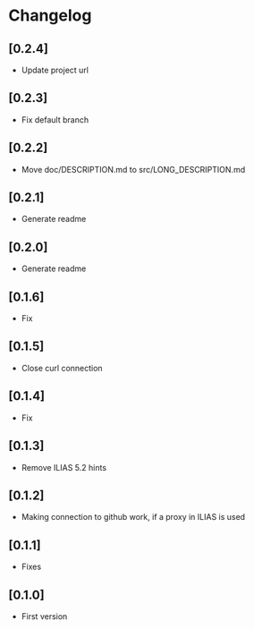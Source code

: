# Changelog

## [0.2.4]
- Update project url

## [0.2.3]
- Fix default branch

## [0.2.2]
- Move doc/DESCRIPTION.md to src/LONG_DESCRIPTION.md

## [0.2.1]
- Generate readme

## [0.2.0]
- Generate readme

## [0.1.6]
- Fix

## [0.1.5]
- Close curl connection

## [0.1.4]
- Fix

## [0.1.3]
- Remove ILIAS 5.2 hints

## [0.1.2]
- Making connection to github work, if a proxy in ILIAS is used

## [0.1.1]
- Fixes

## [0.1.0]
- First version
